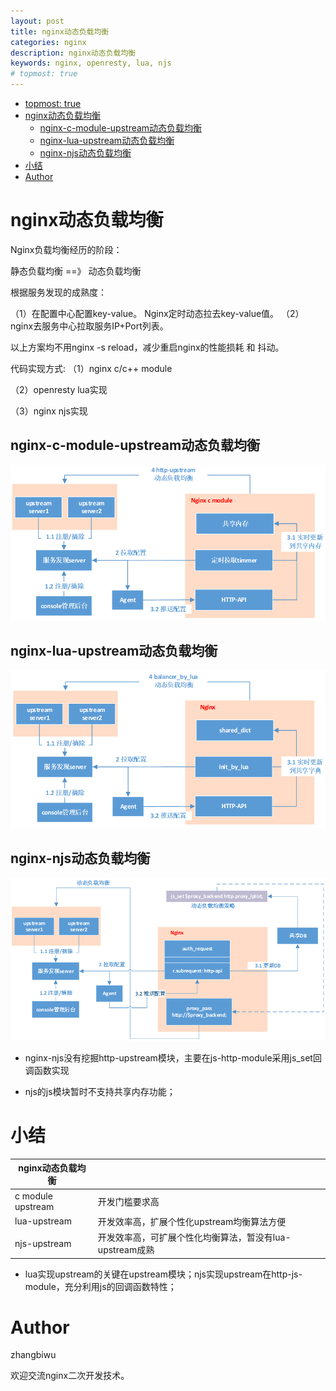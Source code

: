 ```yaml
---
layout: post
title: nginx动态负载均衡
categories: nginx
description: nginx动态负载均衡
keywords: nginx, openresty, lua, njs
# topmost: true
---
```

<!-- TOC -->

- [topmost: true](#topmost-true)
- [nginx动态负载均衡](#nginx动态负载均衡)
    - [nginx-c-module-upstream动态负载均衡](#nginx-c-module-upstream动态负载均衡)
    - [nginx-lua-upstream动态负载均衡](#nginx-lua-upstream动态负载均衡)
    - [nginx-njs动态负载均衡](#nginx-njs动态负载均衡)
- [小结](#小结)
- [Author](#author)

<!-- /TOC -->


# nginx动态负载均衡

Nginx负载均衡经历的阶段：

静态负载均衡  ==》 动态负载均衡


根据服务发现的成熟度：

（1）在配置中心配置key-value。 Nginx定时动态拉去key-value值。
（2）nginx去服务中心拉取服务IP+Port列表。

以上方案均不用nginx -s reload，减少重启nginx的性能损耗 和 抖动。

代码实现方式:
（1）nginx c/c++ module

（2）openresty lua实现

（3）nginx njs实现


## nginx-c-module-upstream动态负载均衡

![c-module动态负载均衡](/images/posts/nginx/upsync-upstream/c-module-upsync-upstream.png)

## nginx-lua-upstream动态负载均衡

![lua动态负载均衡](/images/posts/nginx/upsync-upstream/lua-upsync-upstream.png)

## nginx-njs动态负载均衡

![njs动态负载均衡](/images/posts/nginx/upsync-upstream/njs-upsync-upstream.png)

* nginx-njs没有挖掘http-upstream模块，主要在js-http-module采用js_set回调函数实现

* njs的js模块暂时不支持共享内存功能；

# 小结

| nginx动态负载均衡       |    | 
| ---------- | ------ |
| c module upstream      | 开发门槛要求高 | 
| lua-upstream     | 开发效率高，扩展个性化upstream均衡算法方便 |
| njs-upstream     | 开发效率高，可扩展个性化均衡算法，暂没有lua-upstream成熟 | 

* lua实现upstream的关键在upstream模块；njs实现upstream在http-js-module，充分利用js的回调函数特性；


# Author

zhangbiwu

欢迎交流nginx二次开发技术。
